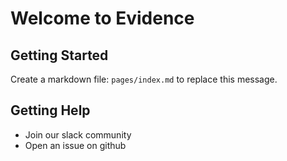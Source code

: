 # Welcome to Evidence 

## Getting Started

Create a markdown file: `pages/index.md` to replace this message. 

## Getting Help 

* Join our slack community 
* Open an issue on github 